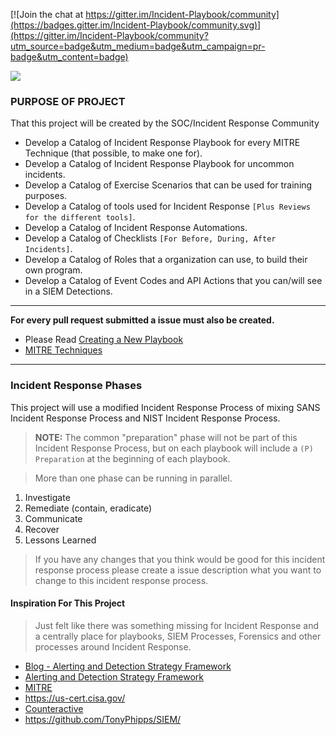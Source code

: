 
[![Join the chat at https://gitter.im/Incident-Playbook/community](https://badges.gitter.im/Incident-Playbook/community.svg)](https://gitter.im/Incident-Playbook/community?utm_source=badge&utm_medium=badge&utm_campaign=pr-badge&utm_content=badge)

![](https://i.imgur.com/DLj8Enw.png)

### PURPOSE OF PROJECT



That this project will be created by the SOC/Incident Response Community

- Develop a Catalog of Incident Response Playbook for every MITRE Technique (that possible, to make one for).
- Develop a Catalog of Incident Response Playbook for uncommon incidents.
- Develop a Catalog of Exercise Scenarios that can be used for training purposes.
- Develop a Catalog of tools used for Incident Response `[Plus Reviews for the different tools]`.
- Develop a Catalog of Incident Response Automations. 
- Develop a Catalog of Checklists `[For Before, During, After Incidents]`. 
- Develop a Catalog of Roles that a organization can use, to build their own program.
- Develop a Catalog of Event Codes and API Actions that you can/will see in a SIEM Detections.


---------------------
**For every pull request submitted a issue must also be created.** 
- Please Read [Creating a New Playbook](https://github.com/austinsonger/Cyber-Incident-Response-Playbooks/wiki/Creating-a-New-Playbook)
- [MITRE Techniques](https://github.com/austinsonger/Cyber-Incident-Response-Playbooks/wiki/MITRE-Techniques)


---------------------
### Incident Response Phases
This project will use a modified Incident Response Process of mixing SANS Incident Response Process and NIST Incident Response Process. 

> **NOTE:** The common "preparation" phase will not be part of this Incident Response Process, but on each playbook will include a `(P) Preparation` at the beginning of each playbook.

> More than one phase can be running in parallel.

01. Investigate
02. Remediate (contain, eradicate)
03. Communicate
04. Recover
05. Lessons Learned

> If you have any changes that you think would be good for this incident response process please create a issue description what you want to change to this incident response process. 



#### Inspiration For This Project
> Just felt like there was something missing for Incident Response and a centrally place for playbooks, SIEM Processes, Forensics and other processes around Incident Response.

- [Blog - Alerting and Detection Strategy Framework](https://blog.palantir.com/alerting-and-detection-strategy-framework-52dc33722df2)
- [Alerting and Detection Strategy Framework](https://github.com/palantir/alerting-detection-strategy-framework)
- [MITRE](https://attack.mitre.org/)
- https://us-cert.cisa.gov/
- [Counteractive](https://www.counteractive.net/)
- https://github.com/TonyPhipps/SIEM/



